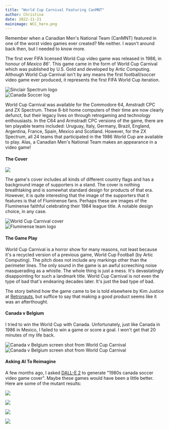 ```yaml
---
title: "World Cup Carnival Featuring CanMNT"
author: Christina
date: 2022-11-21
mainimage: WCC_hero.png
---
```


Remember when a Canadian Men's National Team (CanMNT) featured in one of the worst video games ever created? Me neither. I wasn't around back then, but I needed to know more.

The first ever FIFA licensed World Cup video game was released in 1986, in honour of *Mexico 86'*. This game came in the form of World Cup Carnival which was published by U.S. Gold and developed by Artic Computing. Although World Cup Carnival isn't by any means the first football/soccer video game ever produced, it represents the first FIFA World Cup iteration.

<div class="row pb-4">
    <div class="col-9"><img src="/images/Sinclair_ZX_Spectrum-02b.svg.png" alt="Sinclair Spectrum logo"/></div>
    <div class="col-3"><img src="/images/canada-soccer-logo.png" alt="Canada Soccer log"/></div>
</div>

World Cup Carnival was available for the Commodore 64, Amstradt CPC and ZX Spectrum. These 8-bit home computers of their time are now clearly defunct, but their legacy lives on through retrogaming and technology enthousiasts. In the C64 and Armstradt CPC versions of the game, there are ten playable teams included: Uruguay, Italy, Germany, Brazil, England, Argentina, France, Spain, Mexico and Scotland. However, for the ZX Spectrum, all 24 teams that participated in the 1986 World Cup are available to play. Alas, a Canadian Men's National Team makes an appearance in a video game!

#### The Cover

![](images/wcc_cover.png)

The game's cover includes all kinds of different country flags and has a background image of supporters in a stand. The cover is nothing breathtaking and is somewhat standard design for products of that era. However, it is quite interesting that the image of the supporters that it features is that of Fluminense fans. Perhaps these are images of the Fluminense faithful celebrating their 1984 league title. A notable design choice, in any case.

<div class="row pb-4">
    <div class="col-4"><img src="/images/wcc_cover4.png" alt="World Cup Carnival cover"/></div>
    <div class="col-3"><img src="/images/flu_logo.png" alt="Fluminense team logo"/></div>
</div>

#### The Game Play

World Cup Carnival is a horror show for many reasons, not least because it's a recycled version of a previous game, World Cup Football (by Artic Computing). The pitch does not include any markings other than the perimeter lines. The only sound in the game is an awful screeching noise masquerading as a whistle. The whole thing is just a mess. It's devastatingly disappointing for such a landmark title. World Cup Carnival is not even the type of bad that's endearing decades later. It's just the bad type of bad.

The story behind how the game came to be is told elsewhere by Kim Justice at [Retronauts](https://retronauts.com/article/889/the-world-cup-game-that-became-a-nightmare), but suffice to say that making a good product seems like it was an afterthought.

#### Canada v Belgium

I tried to win the World Cup with Canada. Unfortunately, just like Canada in 1986 in Mexico, I failed to win a game or score a goal. I won't get that 20 minutes of my life back.

<div class="row pb-4">
    <div class="col-6"><img src="/images/WCC_gameplay1.png" alt="Canada v Belgium screen shot from World Cup Carnival" /></div>
    <div class="col-6"><img src="/images/WCC_gameplay3.png" alt="Canada v Belgium screen shot from World Cup Carnival"/></div>
</div>

#### Asking AI To Reimagine
A few months ago, I asked [DALL-E 2](https://openai.com/dall-e-2/) to generate "1980s canada soccer video game cover". Maybe these games would have been a little better. Here are some of the mutant results:

![](images/dalle2_cs1.png)

![](images/dalle2_cs2.png)

![](images/dalle2_cs3.png)

![](images/dalle2_cs4.png)

